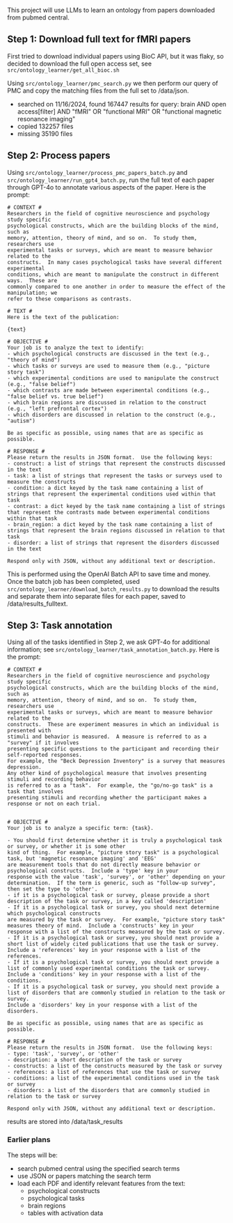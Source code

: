 This project will use LLMs to learn an ontology from papers downloaded from pubmed central.

## Step 1: Download full text for fMRI papers

First tried to download individual papers using BioC API, but it was flaky, so decided
to download the full open access set, see `src/ontology_learner/get_all_bioc.sh`


Using `src/ontology_learner/pmc_search.py` we then perform our query of PMC and
copy the matching files from the full set to <datadir>/data/json.  

- searched on 11/16/2024, found 167447 results for query: brain AND open access[filter] AND "fMRI" OR "functional MRI" OR "functional magnetic resonance imaging"
- copied 132257 files
- missing 35190 files

## Step 2: Process papers

Using `src/ontology_learner/process_pmc_papers_batch.py` and `src/ontology_learner/run_gpt4_batch.py`, run the full text of each paper through GPT-4o to annotate various aspects of the paper. Here is the prompt:

```
# CONTEXT #
Researchers in the field of cognitive neuroscience and psychology study specific 
psychological constructs, which are the building blocks of the mind, such as 
memory, attention, theory of mind, and so on.  To study them, researchers use 
experimental tasks or surveys, which are meant to measure behavior related to the 
constructs.  In many cases psychological tasks have several different experimental
conditions, which are meant to manipulate the construct in different ways.  These are 
commonly compared to one another in order to measure the effect of the manipulation; we 
refer to these comparisons as contrasts.

# TEXT #
Here is the text of the publication:

{text}

# OBJECTIVE #
Your job is to analyze the text to identify:
- which psychological constructs are discussed in the text (e.g., "theory of mind")
- which tasks or surveys are used to measure them (e.g., "picture story task")
- which experimental conditions are used to manipulate the construct (e.g., "false belief")
- which contrasts are made between experimental conditions (e.g., "false belief vs. true belief")
- which brain regions are discussed in relation to the construct (e.g., "left prefrontal cortex")
- which disorders are discussed in relation to the construct (e.g., "autism")

Be as specific as possible, using names that are as specific as possible.

# RESPONSE #
Please return the results in JSON format.  Use the following keys:
- construct: a list of strings that represent the constructs discussed in the text
- task: a list of strings that represent the tasks or surveys used to measure the constructs
- condition: a dict keyed by the task name containing a list of strings that represent the experimental conditions used within that task
- contrast: a dict keyed by the task name containing a list of strings that represent the contrasts made between experimental conditions within that task
- brain_region: a dict keyed by the task name containing a list of strings that represent the brain regions discussed in relation to that task
- disorder: a list of strings that represent the disorders discussed in the text

Respond only with JSON, without any additional text or description.

```

This is performed using the OpenAI Batch API to save time and money.  Once the batch job has been completed, used `src/ontology_learner/download_batch_results.py` to download the results and separate them into separate files for each paper, saved to <datadir>/data/results_fulltext.

## Step 3: Task annotation

Using all of the tasks identified in Step 2, we ask GPT-4o for additional information; see `src/ontology_learner/task_annotation_batch.py`.  Here is the prompt:

```
# CONTEXT #
Researchers in the field of cognitive neuroscience and psychology study specific 
psychological constructs, which are the building blocks of the mind, such as 
memory, attention, theory of mind, and so on.  To study them, researchers use 
experimental tasks or surveys, which are meant to measure behavior related to the 
constructs.  These are experiment measures in which an individual is presented with
stimuli and behavior is measured.  A measure is referred to as a "survey" if it involves
presenting specific questions to the participant and recording their self-reported responses. 
For example, the "Beck Depression Inventory" is a survey that measures depression.  
Any other kind of psychological measure that involves presenting stimuli and recording behavior
is referred to as a "task".  For example, the "go/no-go task" is a task that involves 
presenting stimuli and recording whether the participant makes a response or not on each trial.


# OBJECTIVE #
Your job is to analyze a specific term: {task}.

- You should first determine whether it is truly a psychological task or survey, or whether it is some other 
kind of thing.  For example, "picture story task" is a psychological task, but 'magnetic resonance imaging' and 'EEG'
are measurement tools that do not directly measure behavior or psychological constructs.  Include a 'type' key in your
response with the value 'task', 'survey', or 'other' depending on your determination.  If the term is generic, such as "follow-up survey", 
then set the type to 'other'.
- if it is a psychological task or survey, please provide a short description of the task or survey, in a key called 'description'
- If it is a psychological task or survey, you should next determine which psychological constructs
are measured by the task or survey.  For example, "picture story task" measures theory of mind.  Include a 'constructs' key in your
response with a list of the constructs measured by the task or survey.
- If it is a psychological task or survey, you should next provide a short list of widely cited publications that use the task or survey.
Include a 'references' key in your response with a list of the references.
- If it is a psychological task or survey, you should next provide a list of commonly used experimental conditions the task or survey. 
Include a 'conditions' key in your response with a list of the conditions.
- If it is a psychological task or survey, you should next provide a list of disorders that are commonly studied in relation to the task or survey.
Include a 'disorders' key in your response with a list of the disorders.

Be as specific as possible, using names that are as specific as possible.

# RESPONSE #
Please return the results in JSON format.  Use the following keys:
- type: 'task', 'survey', or 'other'
- description: a short description of the task or survey
- constructs: a list of the constructs measured by the task or survey
- references: a list of references that use the task or survey
- conditions: a list of the experimental conditions used in the task or survey
- disorders: a list of the disorders that are commonly studied in relation to the task or survey

Respond only with JSON, without any additional text or description.

```

results are stored into <datadir>/data/task_results

### Earlier plans
The steps will be:

- search pubmed central using the specified search terms
- use JSON or papers matching the search term
- load each PDF and identify relevant features from the text: 
    - psychological constructs
    - psychological tasks
    - brain regions
    - tables with activation data

